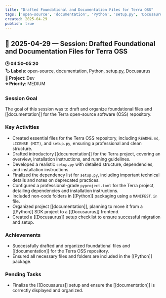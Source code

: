 ```yaml
---
title: "Drafted Foundational and Documentation Files for Terra OSS"
tags: ['open-source', 'documentation', 'Python', 'setup.py', 'Docusaurus']
created: 2025-04-29
publish: true
---
```


## 📅 2025-04-29 — Session: Drafted Foundational and Documentation Files for Terra OSS

**🕒 04:50–05:20**  
**🏷️ Labels**: open-source, documentation, Python, setup.py, Docusaurus  
**📂 Project**: Dev  
**⭐ Priority**: MEDIUM  


### Session Goal
The goal of this session was to draft and organize foundational files and [[documentation]] for the Terra open-source software (OSS) repository.

### Key Activities
- Created essential files for the Terra OSS repository, including `README.md`, `LICENSE (MIT)`, and `setup.py`, ensuring a professional and clean structure.
- Drafted introductory [[documentation]] for the Terra project, covering an overview, installation instructions, and running guidelines.
- Developed a realistic `setup.py` with detailed structure, dependencies, and installation instructions.
- Finalized the dependency list for `setup.py`, including important technical details and notes on deprecated practices.
- Configured a professional-grade `pyproject.toml` for the Terra project, detailing dependencies and installation instructions.
- Included non-code folders in [[Python]] packaging using a `MANIFEST.in` file.
- Organized project [[documentation]], planning to move it from a [[Python]] SDK project to a [[Docusaurus]] frontend.
- Created a [[Docusaurus]] setup checklist to ensure successful migration and setup.

### Achievements
- Successfully drafted and organized foundational files and [[documentation]] for the Terra OSS repository.
- Ensured all necessary files and folders are included in the [[Python]] package.

### Pending Tasks
- Finalize the [[Docusaurus]] setup and ensure the [[documentation]] is correctly displayed and organized.
